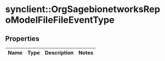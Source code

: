 # synclient::OrgSagebionetworksRepoModelFileFileEventType


## Properties
Name | Type | Description | Notes
------------ | ------------- | ------------- | -------------


